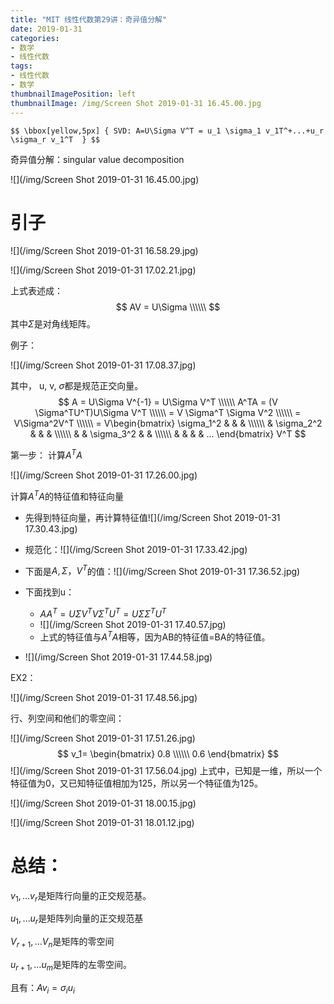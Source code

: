 ```yaml
---
title: "MIT 线性代数第29讲：奇异值分解"
date: 2019-01-31
categories:
- 数学
- 线性代数
tags:
- 线性代数
- 数学
thumbnailImagePosition: left
thumbnailImage: /img/Screen Shot 2019-01-31 16.45.00.jpg
---
```

`$$ \bbox[yellow,5px]
{
SVD: A=U\Sigma V^T = u_1 \sigma_1 v_1T^+...+u_r \sigma_r v_1^T 
}
$$`

<!--more-->
奇异值分解：singular value decomposition

![](/img/Screen Shot 2019-01-31 16.45.00.jpg)

# 引子

![](/img/Screen Shot 2019-01-31 16.58.29.jpg)

![](/img/Screen Shot 2019-01-31 17.02.21.jpg)

上式表述成：
$$
AV = U\Sigma \\\\\\
$$
其中$\Sigma$是对角线矩阵。



例子：

![](/img/Screen Shot 2019-01-31 17.08.37.jpg)

其中， u, v, $\sigma$都是规范正交向量。
$$
A = U\Sigma V^{-1} = U\Sigma V^T \\\\\\
A^TA = (V \Sigma^TU^T)U\Sigma V^T \\\\\\
 = V \Sigma^T \Sigma V^2 \\\\\\
 = V\Sigma^2V^T \\\\\\
 = V\begin{bmatrix}
 \sigma_1^2 & & & \\\\\\
 & \sigma_2^2 & & & \\\\\\
 & & \sigma_3^2 & & \\\\\\
 & & & & ...
 \end{bmatrix} V^T
$$




第一步： 计算$A^TA$

![](/img/Screen Shot 2019-01-31 17.26.00.jpg)

计算$A^TA$的特征值和特征向量

- 先得到特征向量，再计算特征值![](/img/Screen Shot 2019-01-31 17.30.43.jpg)

- 规范化：![](/img/Screen Shot 2019-01-31 17.33.42.jpg)

- 下面是$A, \Sigma，V^T$的值：![](/img/Screen Shot 2019-01-31 17.36.52.jpg)

- 下面找到u：
  - $AA^T = U \Sigma V^TV\Sigma^TU^T= U\Sigma\Sigma^T U^T$
  - ![](/img/Screen Shot 2019-01-31 17.40.57.jpg)
  - 上式的特征值与$A^TA$相等，因为AB的特征值=BA的特征值。
- ![](/img/Screen Shot 2019-01-31 17.44.58.jpg)

EX2：

![](/img/Screen Shot 2019-01-31 17.48.56.jpg)

行、列空间和他们的零空间：

![](/img/Screen Shot 2019-01-31 17.51.26.jpg)
$$
v_1=
\begin{bmatrix}
0.8 \\\\\\
0.6
\end{bmatrix}
$$
![](/img/Screen Shot 2019-01-31 17.56.04.jpg)
上式中，已知是一维，所以一个特征值为0，又已知特征值相加为125，所以另一个特征值为125。

![](/img/Screen Shot 2019-01-31 18.00.15.jpg)

![](/img/Screen Shot 2019-01-31 18.01.12.jpg)



# 总结：

$v_1, …v_r$是矩阵行向量的正交规范基。

$u_1, …u_r$是矩阵列向量的正交规范基

$V_{r+1}, …V_n$是矩阵的零空间

$u_{r+1}, …u_m$是矩阵的左零空间。

且有：$Av_i = \sigma_i u_i$